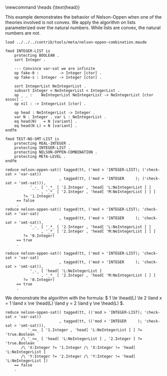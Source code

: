 \newcommand \heads {\text{head}}

This example demonstrates the behavior of Nelson-Oppen when one of the theories
involved is not convex. We apply the algorithm on lists parameterized over
the natural numbers. While lists are convex, the natural numbers are not.

```test
load ../../../contrib/tools/meta/nelson-oppen-combination.maude

fmod INTEGER-LIST is
    protecting BOOLEAN .
    sort Integer .

    --- Convince var-sat we are infinite
    op fake-0 :         -> Integer [ctor] .
    op fake-s : Integer -> Integer [ctor] .

    sort IntegerList NeIntegerList .
    subsort Integer < NeIntegerList < IntegerList .
    op _ _ :    NeIntegerList NeIntegerList -> NeIntegerList [ctor assoc] .
    op nil : -> IntegerList [ctor] .

    op head : NeIntegerList -> Integer .
    var N : Integer . var L : NeIntegerList .
    eq head(N)   = N [variant] .
    eq head(N L) = N [variant] .
endfm

fmod TEST-NO-SMT-LIST is
    protecting REAL-INTEGER .
    protecting INTEGER-LIST .
    protecting NELSON-OPPEN-COMBINATION .
    protecting META-LEVEL .
endfm

reduce nelson-oppen-sat(( tagged(tt, ('mod > 'INTEGER-LIST); ('check-sat > 'var-sat))
                        , tagged(tt, ('mod > 'INTEGER     ); ('check-sat > 'smt-sat))),
           '_-_ [ '_*_ [ '2.Integer , 'head[ 'L:NeIntegerList ] ]
                , '_*_ [ '2.Integer , 'head[ 'M:NeIntegerList ] ] ]
        ?= '1.Integer)
     == false
     .
reduce nelson-oppen-sat(( tagged(tt, ('mod > 'INTEGER-LIST); 'check-sat > 'var-sat)
                        , tagged(tt, ('mod > 'INTEGER     ); 'check-sat > 'smt-sat)),
           '_-_ [ '_*_ [ '2.Integer , 'head[ 'L:NeIntegerList ] ]
                , '_*_ [ '2.Integer , 'head[ 'M:NeIntegerList ] ] ]
        ?= '0.Integer)
     == true
     .

reduce nelson-oppen-sat(( tagged(tt, ('mod > 'INTEGER-LIST); 'check-sat > 'var-sat)
                        , tagged(tt, ('mod > 'INTEGER     ); 'check-sat > 'smt-sat)),
           '_-_ [ 'head[ 'L:NeIntegerList ]
                , '_*_ [ '2.Integer , 'head[ 'M:NeIntegerList ] ] ]
        ?= '0.Integer)
     == true
     .
```

We demonstrate the algorithm with the formula:
$     1 \le \head(L) \le 2
\land x = 1 \land x \ne \head(L)
\land y = 2 \land y \ne \head(L)
$.

```test
reduce nelson-oppen-sat(( tagged(tt, (('mod > 'INTEGER-LIST); 'check-sat > 'var-sat))
                        , tagged(tt, (('mod > 'INTEGER     ); 'check-sat > 'smt-sat))),
          '_<=_ [ '1.Integer , 'head[ 'L:NeIntegerList ] ] ?= 'true.Boolean
       /\ '_<=_ [ 'head[ 'L:NeIntegerList ] , '2.Integer ] ?= 'true.Boolean
       /\ 'X:Integer ?= '1.Integer /\ 'X:Integer != 'head[ 'L:NeIntegerList ]
       /\ 'Y:Integer ?= '2.Integer /\ 'Y:Integer != 'head[ 'L:NeIntegerList ])
    == false
    .
```

